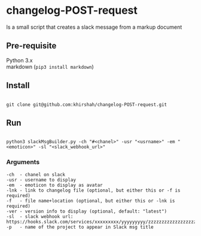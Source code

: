 # changelog-POST-request
Is a small script that creates a slack message from a markup document

## Pre-requisite
Python 3.x  
markdown (`pip3 install markdown`)

## Install 
```

git clone git@github.com:khirshah/changelog-POST-request.git

```     

## Run
```

python3 slackMsgBuilder.py -ch "#<chanel>" -usr "<usrname>" -em "<emoticon>" -sl "<slack_webhook_url>"

```

### Arguments
```
-ch  - chanel on slack
-usr - username to display
-em  - emoticon to display as avatar
-lnk - link to changelog file (optional, but either this or -f is required)
-f   - file name+location (optional, but either this or -lnk is required)
-ver - version info to display (optional, default: "latest")
-sl  - slack webhook url: https://hooks.slack.com/services/xxxxxxxxx/yyyyyyyyy/zzzzzzzzzzzzzzzzzzzzzzzz
-p   - name of the project to appear in Slack msg title

```
